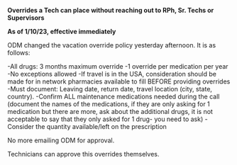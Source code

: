 **Overrides a Tech can place without reaching out to RPh, Sr. Techs or Supervisors**

**As of 1/10/23, effective immediately**

ODM changed the vacation override policy yesterday afternoon. It is as follows:   

-All drugs: 3 months maximum override 
-1 override per medication per year 
  -No exceptions allowed 
-If travel is in the USA, consideration should be made for in network pharmacies available to fill BEFORE providing overrides 
-Must document: Leaving date, return date, travel location (city, state, country). 
-Confirm ALL maintenance medications needed during the call (document the names of the medications, if they are only asking for 1 medication but there are more, ask about the additional drugs, it is not acceptable to say that they only asked for 1 drug- you need to ask) 
-Consider the quantity available/left on the prescription 

No more emailing ODM for approval. 

Technicians can approve this overrides themselves.  
